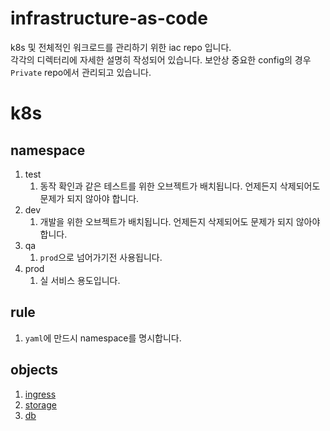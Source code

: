 # infrastructure-as-code

k8s 및 전체적인 워크로드를 관리하기 위한 iac repo 입니다.  
각각의 디렉터리에 자세한 설명히 작성되어 있습니다.
보안상 중요한 config의 경우 `Private` repo에서 관리되고 있습니다.

# k8s

## namespace

1. test
   1. 동작 확인과 같은 테스트를 위한 오브젝트가 배치됩니다. 언제든지 삭제되어도 문제가 되지 않아야 합니다.
1. dev
   1. 개발을 위한 오브젝트가 배치됩니다. 언제든지 삭제되어도 문제가 되지 않아야 합니다.
1. qa
   1. `prod`으로 넘어가기전 사용됩니다.
1. prod
   1. 실 서비스 용도입니다.

## rule

1. `yaml`에 만드시 namespace를 명시합니다.

## objects

1. [ingress](./https-ingress-controller)
1. [storage](./storage)
1. [db](./db)
